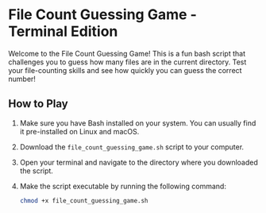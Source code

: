 # File Count Guessing Game - Terminal Edition

Welcome to the File Count Guessing Game! This is a fun bash script that challenges you to guess how many files are in the current directory. Test your file-counting skills and see how quickly you can guess the correct number!

## How to Play

1. Make sure you have Bash installed on your system. You can usually find it pre-installed on Linux and macOS.

2. Download the `file_count_guessing_game.sh` script to your computer.

3. Open your terminal and navigate to the directory where you downloaded the script.

4. Make the script executable by running the following command:

   ```bash
   chmod +x file_count_guessing_game.sh
